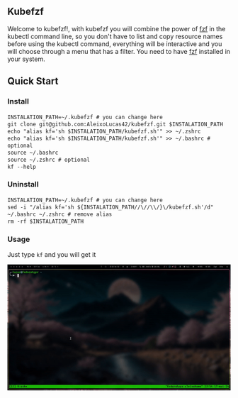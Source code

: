 ## Kubefzf
Welcome to kubefzf!, with kubefzf you will combine the power of [fzf](https://github.com/junegunn/fzf) in the kubectl command line, so you don't have to list and copy resource names before using the kubectl command, everything will be interactive and you will choose through a menu that has a filter. You need to have [fzf](https://github.com/junegunn/fzf) installed in your system.


## Quick Start

### Install
```
INSTALATION_PATH=~/.kubefzf # you can change here
git clone git@github.com:AleixoLucas42/kubefzf.git $INSTALATION_PATH
echo "alias kf='sh $INSTALATION_PATH/kubefzf.sh'" >> ~/.zshrc 
echo "alias kf='sh $INSTALATION_PATH/kubefzf.sh'" >> ~/.bashrc # optional
source ~/.bashrc
source ~/.zshrc # optional
kf --help
```

### Uninstall
```
INSTALATION_PATH=~/.kubefzf # you can change here
sed -i "/alias kf='sh ${INSTALATION_PATH//\//\\/}\/kubefzf.sh'/d" ~/.bashrc ~/.zshrc # remove alias
rm -rf $INSTALATION_PATH
```

### Usage
Just type `kf` and you will get it

![usage](assets/img/kubefzf.gif)